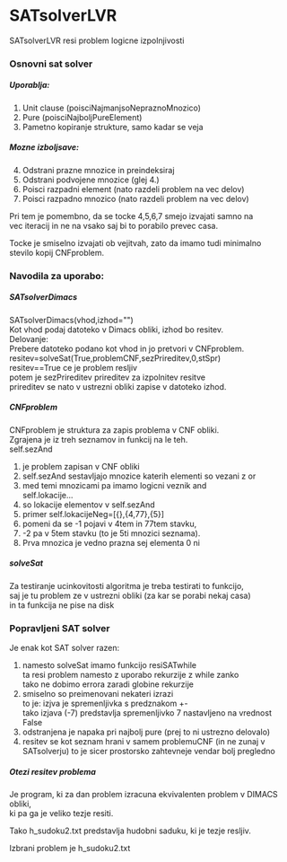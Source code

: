 # SATsolverLVR
SATsolverLVR resi problem logicne izpolnjivosti

### Osnovni sat solver
##### Uporablja:
1) Unit clause (poisciNajmanjsoNepraznoMnozico)
2) Pure (poisciNajboljPureElement)
3) Pametno kopiranje strukture, samo kadar se veja

##### Mozne izboljsave:
4) Odstrani prazne mnozice in preindeksiraj
5) Odstrani podvojene mnozice (glej 4.)
6) Poisci razpadni element (nato razdeli problem na vec delov)
7) Poisci razpadno mnozico (nato razdeli problem na vec delov)

Pri tem je pomembno, da se tocke 4,5,6,7 smejo izvajati samno na <br />
vec iteracij in ne na vsako saj bi to porabilo prevec casa. <br />

Tocke je smiselno izvajati ob vejitvah, zato da imamo tudi minimalno <br />
stevilo kopij CNFproblem. <br />

### Navodila za uporabo: 
##### SATsolverDimacs
SATsolverDimacs(vhod,izhod="") <br />
Kot vhod podaj datoteko v Dimacs obliki, izhod bo resitev. <br />
Delovanje: <br />
Prebere datoteko podano kot vhod in jo pretvori v CNFproblem. <br />
resitev=solveSat(True,problemCNF,sezPrireditev,0,stSpr) <br />
resitev==True ce je problem resljiv <br />
potem je sezPrireditev prireditev za izpolnitev resitve <br />
prireditev se nato v ustrezni obliki zapise v datoteko izhod. <br />

##### CNFproblem
CNFproblem je struktura za zapis problema v CNF obliki. <br />
Zgrajena je iz treh seznamov in funkcij na le teh. <br />
self.sezAnd <br />
1. je problem zapisan v CNF obliki <br />
2. self.sezAnd sestavljajo mnozice katerih elementi so vezani z or <br />
3. med temi mnozicami pa imamo logicni veznik and <br />
self.lokacije... <br />
1. so lokacije elementov v self.sezAnd <br />
2. primer self.lokacijeNeg=[{},{4,77},{5}] <br />
3. pomeni da se -1 pojavi v 4tem in 77tem stavku, <br />
4. -2 pa v 5tem stavku (to je 5ti mnozici seznama). <br />
5. Prva mnozica je vedno prazna sej elementa 0 ni <br />

##### solveSat
Za testiranje ucinkovitosti algoritma je treba testirati to funkcijo, <br />
saj je tu problem ze v ustrezni obliki (za kar se porabi nekaj casa) <br />
in ta funkcija ne pise na disk <br />

### Popravljeni SAT solver
Je enak kot SAT solver razen: <br />
1. namesto solveSat imamo funkcijo resiSATwhile <br />
   ta resi problem namesto z uporabo rekurzije z while zanko <br />
   tako ne dobimo errora zaradi globine rekurzije <br />
2. smiselno so preimenovani nekateri izrazi <br />
   to je: izjva je spremenljivka s predznakom +- <br />
   tako izjava (-7) predstavlja spremenljivko 7 nastavljeno na vrednost False <br />
3. odstranjena je napaka pri najbolj pure (prej to ni ustrezno delovalo) <br />
4. resitev se kot seznam hrani v samem problemuCNF (in ne zunaj v SATsolverju)
   to je sicer prostorsko zahtevneje vendar bolj pregledno

##### Otezi resitev problema
Je program, ki za dan problem izracuna ekvivalenten problem v DIMACS obliki, <br />
ki pa ga je veliko tezje resiti. <br />

Tako h_sudoku2.txt predstavlja hudobni saduku, ki je tezje resljiv. <br />

Izbrani problem je h_sudoku2.txt <br />
